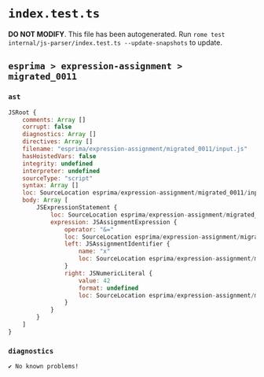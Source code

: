 # `index.test.ts`

**DO NOT MODIFY**. This file has been autogenerated. Run `rome test internal/js-parser/index.test.ts --update-snapshots` to update.

## `esprima > expression-assignment > migrated_0011`

### `ast`

```javascript
JSRoot {
	comments: Array []
	corrupt: false
	diagnostics: Array []
	directives: Array []
	filename: "esprima/expression-assignment/migrated_0011/input.js"
	hasHoistedVars: false
	integrity: undefined
	interpreter: undefined
	sourceType: "script"
	syntax: Array []
	loc: SourceLocation esprima/expression-assignment/migrated_0011/input.js 1:0-2:0
	body: Array [
		JSExpressionStatement {
			loc: SourceLocation esprima/expression-assignment/migrated_0011/input.js 1:0-1:7
			expression: JSAssignmentExpression {
				operator: "&="
				loc: SourceLocation esprima/expression-assignment/migrated_0011/input.js 1:0-1:7
				left: JSAssignmentIdentifier {
					name: "x"
					loc: SourceLocation esprima/expression-assignment/migrated_0011/input.js 1:0-1:1 (x)
				}
				right: JSNumericLiteral {
					value: 42
					format: undefined
					loc: SourceLocation esprima/expression-assignment/migrated_0011/input.js 1:5-1:7
				}
			}
		}
	]
}
```

### `diagnostics`

```
✔ No known problems!

```
